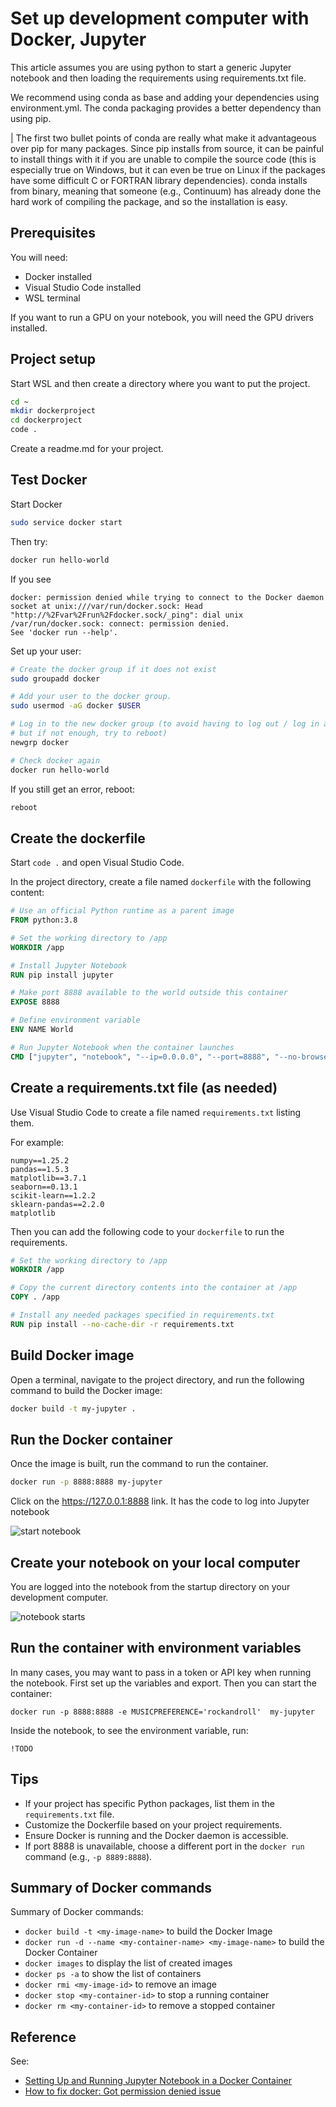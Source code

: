 # Set up development computer with Docker, Jupyter

This article assumes you are using python to start a generic Jupyter notebook and then loading the requirements using requirements.txt file.

We recommend using conda as base and adding your dependencies using environment.yml. The conda packaging provides a better dependency than using pip.

| The first two bullet points of conda are really what make it advantageous over pip for many packages. Since pip installs from source, it can be painful to install things with it if you are unable to compile the source code (this is especially true on Windows, but it can even be true on Linux if the packages have some difficult C or FORTRAN library dependencies). conda installs from binary, meaning that someone (e.g., Continuum) has already done the hard work of compiling the package, and so the installation is easy.

## Prerequisites

You will need:

- Docker installed
- Visual Studio Code installed
- WSL terminal

If you want to run a GPU on your notebook, you will need the GPU drivers installed.

## Project setup

Start WSL and then create a directory where you want to put the project.

```bash
cd ~
mkdir dockerproject
cd dockerproject
code .
```

Create a readme.md for your project.

## Test Docker

Start Docker

```bash
sudo service docker start
```

Then try:

```bash
docker run hello-world
```

If you see

```
docker: permission denied while trying to connect to the Docker daemon socket at unix:///var/run/docker.sock: Head "http://%2Fvar%2Frun%2Fdocker.sock/_ping": dial unix /var/run/docker.sock: connect: permission denied.
See 'docker run --help'.
```

Set up your user:

```bash
# Create the docker group if it does not exist
sudo groupadd docker

# Add your user to the docker group.
sudo usermod -aG docker $USER

# Log in to the new docker group (to avoid having to log out / log in again; 
# but if not enough, try to reboot)
newgrp docker

# Check docker again
docker run hello-world
```

If you still get an error, reboot:

```bash
reboot
```

## Create the dockerfile

Start `code .` and open Visual Studio Code.

In the project directory, create a file named `dockerfile` with the following content:

```dockerfile
# Use an official Python runtime as a parent image
FROM python:3.8

# Set the working directory to /app
WORKDIR /app

# Install Jupyter Notebook
RUN pip install jupyter

# Make port 8888 available to the world outside this container
EXPOSE 8888

# Define environment variable
ENV NAME World

# Run Jupyter Notebook when the container launches
CMD ["jupyter", "notebook", "--ip=0.0.0.0", "--port=8888", "--no-browser", "--allow-root"]
```

## Create a requirements.txt file (as needed)

Use Visual Studio Code to create a file named `requirements.txt` listing them.

For example:

```text
numpy==1.25.2
pandas==1.5.3
matplotlib==3.7.1
seaborn==0.13.1
scikit-learn==1.2.2
sklearn-pandas==2.2.0
matplotlib
```

Then you can add the following code to your `dockerfile` to run the requirements.

```dockerfile
# Set the working directory to /app
WORKDIR /app

# Copy the current directory contents into the container at /app
COPY . /app

# Install any needed packages specified in requirements.txt
RUN pip install --no-cache-dir -r requirements.txt
```

## Build Docker image

Open a terminal, navigate to the project directory, and run the following command to build the Docker image:

```bash
docker build -t my-jupyter .
```

## Run the Docker container

Once the image is built, run the command to run the container.

```bash
docker run -p 8888:8888 my-jupyter
```

Click on the https://127.0.0.1:8888 link. It has the code to log into Jupyter notebook

![start notebook](media/startjupyter.png)

## Create your notebook on your local computer

You are logged into the notebook from the startup directory on your development computer.

![notebook starts](media/notebookstarts.png)

## Run the container with environment variables

In many cases, you may want to pass in a token or API key when running the notebook. First set up the variables and export. Then you can start the container:

```
docker run -p 8888:8888 -e MUSICPREFERENCE='rockandroll'  my-jupyter
```

Inside the notebook, to see the environment variable, run:

```
!TODO
```

## Tips

- If your project has specific Python packages, list them in the `requirements.txt` file.
- Customize the Dockerfile based on your project requirements.
- Ensure Docker is running and the Docker daemon is accessible.
- If port 8888 is unavailable, choose a different port in the `docker run` command (e.g., `-p 8889:8888`).

## Summary of Docker commands

Summary of Docker commands:

- `docker build -t <my-image-name>` to build the Docker Image
- `docker run -d --name <my-container-name> <my-image-name>` to build the Docker Container
- `docker images` to display the list of created images
- `docker ps -a` to show the list of containers
- `docker rmi <my-image-id>` to remove an image
- `docker stop <my-container-id>` to stop a running container
- `docker rm <my-container-id>` to remove a stopped container

## Reference

See:

- [Setting Up and Running Jupyter Notebook in a Docker Container](https://medium.com/@18bhavyasharma/setting-up-and-running-jupyter-notebook-in-a-docker-container-d2acd713ce66)
- [How to fix docker: Got permission denied issue](https://stackoverflow.com/questions/48957195/how-to-fix-docker-got-permission-denied-issue)